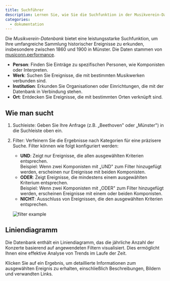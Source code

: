 ```yaml
---
title: Suchführer
description: Lernen Sie, wie Sie die Suchfunktion in der Musikverein-Datenbank verwenden.
categories:
  - dokumentation
---
```


Die _Musikverein-Datenbank_ bietet eine leistungsstarke Suchfunktion, um Ihre umfangreiche Sammlung historischer Ereignisse zu erkunden, insbesondere zwischen 1860 und 1900 in Münster. Die Daten stammen von [musiconn.performance](https://performance.musiconn.de/).

- **Person**: Finden Sie Einträge zu spezifischen Personen, wie Komponisten oder Interpreten.
- **Werk**: Suchen Sie Ereignisse, die mit bestimmten Musikwerken verbunden sind.
- **Institution**: Erkunden Sie Organisationen oder Einrichtungen, die mit der Datenbank in Verbindung stehen.
- **Ort**: Entdecken Sie Ereignisse, die mit bestimmten Orten verknüpft sind.

## Wie man sucht

1. Suchleiste: Geben Sie Ihre Anfrage (z.B. „Beethoven" oder „Münster") in die Suchleiste oben ein.
2. Filter: Verfeinern Sie die Ergebnisse nach Kategorien für eine präzisere Suche. Filter können wie folgt konfiguriert werden:
   - **UND**: Zeigt nur Ereignisse, die allen ausgewählten Kriterien entsprechen.<br/> Beispiel: Wenn zwei Komponisten mit „UND" zum Filter hinzugefügt werden, erscheinen nur Ereignisse mit beiden Komponisten.
   - **ODER**: Zeigt Ereignisse, die mindestens einem ausgewählten Kriterium entsprechen.<br/> Beispiel: Wenn zwei Komponisten mit „ODER" zum Filter hinzugefügt werden, erscheinen Ereignisse mit einem oder beiden Komponisten.
   - **NICHT**: Ausschluss von Ereignissen, die den ausgewählten Kriterien entsprechen.
     <br/>

   ![filter example](/database/search_guide/filter-example.gif)

## Liniendiagramm

Die Datenbank enthält ein Liniendiagramm, das die jährliche Anzahl der Konzerte basierend auf angewendeten Filtern visualisiert. Dies ermöglicht Ihnen eine effektive Analyse von Trends im Laufe der Zeit.

Klicken Sie auf ein Ergebnis, um detaillierte Informationen zum ausgewählten Ereignis zu erhalten, einschließlich Beschreibungen, Bildern und verwandten Links.
